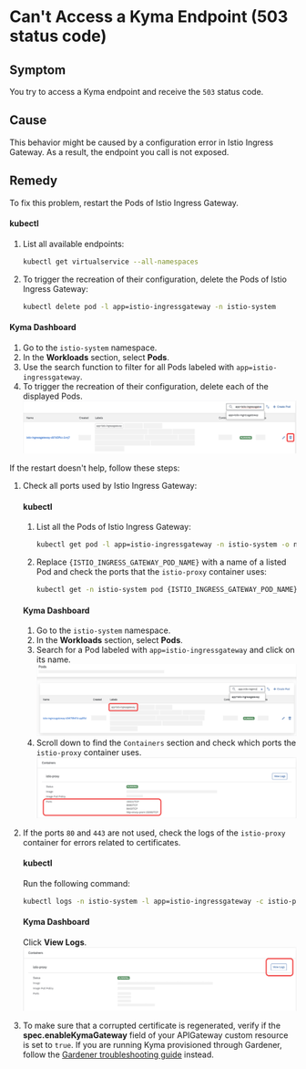 # Can't Access a Kyma Endpoint (503 status code)

## Symptom

You try to access a Kyma endpoint and receive the `503` status code.

## Cause

This behavior might be caused by a configuration error in Istio Ingress Gateway. As a result, the endpoint you call is not exposed.

## Remedy

To fix this problem, restart the Pods of Istio Ingress Gateway.

<!-- tabs:start -->

#### **kubectl**

1. List all available endpoints:

    ```bash
    kubectl get virtualservice --all-namespaces
    ```

2. To trigger the recreation of their configuration, delete the Pods of Istio Ingress Gateway:

     ```bash
     kubectl delete pod -l app=istio-ingressgateway -n istio-system
     ```

#### **Kyma Dashboard**

1. Go to the `istio-system` namespace.
2. In the **Workloads** section, select **Pods**.
3. Use the search function to filter for all Pods labeled with `app=istio-ingressgateway`.
4. To trigger the recreation of their configuration, delete each of the displayed Pods.
   ![Delete Pods with `app=istio-ingressgateway` label](../../assets/delete-istio-ingressgateway-pods.svg)

<!-- tabs:end -->

If the restart doesn't help, follow these steps:

1. Check all ports used by Istio Ingress Gateway:

   <!-- tabs:start -->
   #### **kubectl**
   1. List all the Pods of Istio Ingress Gateway:

      ```bash
      kubectl get pod -l app=istio-ingressgateway -n istio-system -o name
      ```
   
   2. Replace `{ISTIO_INGRESS_GATEWAY_POD_NAME}` with a name of a listed Pod and check the ports that the `istio-proxy` container uses:

      ```bash
      kubectl get -n istio-system pod {ISTIO_INGRESS_GATEWAY_POD_NAME} -o jsonpath='{.spec.containers[*].ports[*].containerPort}'
      ```

   #### **Kyma Dashboard**
   1. Go to the `istio-system` namespace.
   2. In the **Workloads** section, select **Pods**.
   3. Search for a Pod labeled with `app=istio-ingressgateway` and click on its name.
   ![Search for a Pod with `app=istio-ingressgateway` label](../../assets/search-for-istio-ingress-gateway.svg)
   4. Scroll down to find the `Containers` section and check which ports the `istio-proxy` container uses.
   ![Check ports used by istio-proxy](../../assets/check-istio-proxy-ports.svg)
   <!-- tabs:end -->


2. If the ports `80` and `443` are not used, check the logs of the `istio-proxy` container for errors related to certificates.

   <!-- tabs:start -->
   #### **kubectl**
   Run the following command:
   ```bash
   kubectl logs -n istio-system -l app=istio-ingressgateway -c istio-proxy
   ```
   
   #### **Kyma Dashboard**
   Click **View Logs**.
   ![View logs of the istio-proxy-container](../../assets/view-istio-proxy-logs.svg)

   <!-- tabs:end -->


3. To make sure that a corrupted certificate is regenerated, verify if the **spec.enableKymaGateway** field of your APIGateway custom resource is set to `true`. If you are running Kyma provisioned through Gardener, follow the [Gardener troubleshooting guide](https://kyma-project.io/docs/kyma/latest/04-operation-guides/troubleshooting/security/sec-01-certificates-gardener/) instead.